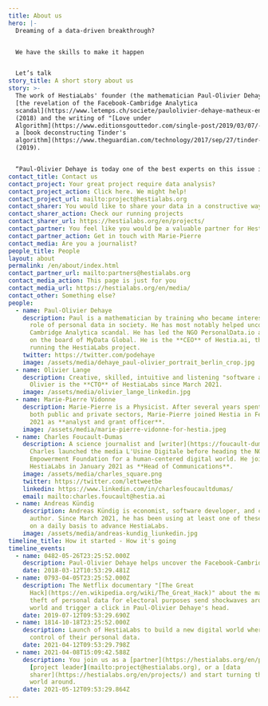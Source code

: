 ```yaml
---
title: About us
hero: |-
  Dreaming of a data-driven breakthrough?


  We have the skills to make it happen


  Let’s talk
story_title: A short story about us
story: >-
  The work of HestiaLabs' founder (the mathematician Paul-Olivier Dehaye) led to
  [the revelation of the Facebook-Cambridge Analytica
  scandal](https://www.letemps.ch/societe/paulolivier-dehaye-matheux-ennemi-facebook)
  (2018) and the writing of "[Love under
  Algorithm](https://www.editionsgouttedor.com/single-post/2019/03/07/-l-amour-sous-algorithme-de-judith-duportail)",
  a [book deconstructing Tinder's
  algorithm](https://www.theguardian.com/technology/2017/sep/27/tinder-data-privacy-tech-eu-general-data-protection-regulation)
  (2019).


  “Paul-Olivier Dehaye is today one of the best experts on this issue in the world. His aim is not to climb this kind of summit any further. Rather to contribute to the emergence of solutions and instruments likely to bring about change”, wrote [Paris-Match](https://paris-match.ch/labecedaire-de-paul-olivier-dehaye/). HestiaLabs is one of them.
contact_title: Contact us
contact_project: Your great project require data analysis?
contact_project_action: Click here. We might help!
contact_project_url: mailto:project@hestialabs.org
contact_sharer: You would like to share your data in a constructive way (without being cheated)
contact_sharer_action: Check our running projects
contact_sharer_url: https://hestialabs.org/en/projects/
contact_partner: You feel like you would be a valuable partner for HestiaLabs?
contact_partner_action: Get in touch with Marie-Pierre
contact_media: Are you a journalist?
people_title: People
layout: about
permalink: /en/about/index.html
contact_partner_url: mailto:partners@hestialabs.org
contact_media_action: This page is just for you
contact_media_url: https://hestialabs.org/en/media/
contact_other: Something else?
people:
  - name: Paul-Olivier Dehaye
    description: Paul is a mathematician by training who became interested in the
      role of personal data in society. He has most notably helped uncover the
      Cambridge Analytica scandal. He has led the NGO PersonalData.io and sits
      on the board of MyData Global. He is the **CEO** of Hestia.ai, the company
      running the HestiaLabs project.
    twitter: https://twitter.com/podehaye
    image: /assets/media/dehaye_paul-olivier_portrait_berlin_crop.jpg
  - name: Olivier Lange
    description: Creative, skilled, intuitive and listening "software artisan",
      Olivier is the **CTO** of HestiaLabs since March 2021.
    image: /assets/media/olivier_lange_linkedin.jpg
  - name: Marie-Pierre Vidonne
    description: Marie-Pierre is a Physicist. After several years spent in R&D in
      both public and private sectors, Marie-Pierre joined Hestia in February
      2021 as **analyst and grant officer**.
    image: /assets/media/marie-pierre-vidonne-for-hestia.jpeg
  - name: Charles Foucault-Dumas
    description: A science journalist and [writer](https://foucault-dumas.ch/),
      Charles launched the media L'Usine Digitale before heading the NGO
      Empowerment Foundation for a human-centered digital world. He joined
      HestiaLabs in January 2021 as **Head of Communications**.
    image: /assets/media/charles_square.png
    twitter: https://twitter.com/lettweetbe
    linkedin: https://www.linkedin.com/in/charlesfoucaultdumas/
    email: mailto:charles.foucault@hestia.ai
  - name: Andreas Kündig
    description: Andreas Kündig is economist, software developer, and comic book
      author. Since March 2021, he has been using at least one of these skills
      on a daily basis to advance HestiaLabs.
    image: /assets/media/andreas-kundig_liunkedin.jpg
timeline_title: How it started - How it's going
timeline_events:
  - name: 0482-05-26T23:25:52.000Z
    description: Paul-Olivier Dehaye helps uncover the Facebook-Cambridge Analytica scandal.
    date: 2018-03-12T10:53:29.481Z
  - name: 0793-04-05T23:25:52.000Z
    description: The Netflix documentary "[The Great
      Hack](https://en.wikipedia.org/wiki/The_Great_Hack)" about the massive
      theft of personal data for electoral purposes send shockwaves around the
      world and trigger a click in Paul-Olivier Dehaye's head.
    date: 2019-07-12T09:53:29.690Z
  - name: 1814-10-18T23:25:52.000Z
    description: Launch of HestiaLabs to build a new digital world where users keep
      control of their personal data.
    date: 2021-04-12T09:53:29.798Z
  - name: 2021-04-08T15:09:42.588Z
    description: You join us as a [partner](https://hestialabs.org/en/partners/), a
      [project leader](mailto:project@hestialabs.org), or a [data
      sharer](https://hestialabs.org/en/projects/) and start turning the digital
      world around.
    date: 2021-05-12T09:53:29.864Z
---
```

